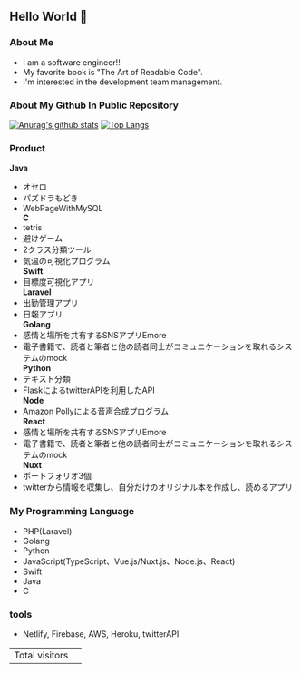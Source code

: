 ## Hello World 👋
### About Me
- I am a software engineer!!  
- My favorite book is "The Art of Readable Code".
- I'm interested in the development team management. 

### About My Github In Public Repository
[![Anurag's github stats](https://github-readme-stats.vercel.app/api?username=KazuwoKiwame12&show_icons=true&theme=dark)](https://github.com/anuraghazra/github-readme-stats)
[![Top Langs](https://github-readme-stats.vercel.app/api/top-langs/?username=KazuwoKiwame12&layout=compact&theme=dark)](https://github.com/anuraghazra/github-readme-stats)


### Product
**Java**
- オセロ
- パズドラもどき
- WebPageWithMySQL  
**C**
- tetris
- 避けゲーム
- 2クラス分類ツール
- 気温の可視化プログラム  
**Swift**
- 目標度可視化アプリ  
**Laravel**
- 出勤管理アプリ
- 日報アプリ  
**Golang**
- 感情と場所を共有するSNSアプリEmore
- 電子書籍で、読者と筆者と他の読者同士がコミュニケーションを取れるシステムのmock  
**Python**
- テキスト分類
- FlaskによるtwitterAPIを利用したAPI  
**Node**
- Amazon Pollyによる音声合成プログラム  
**React**
- 感情と場所を共有するSNSアプリEmore
- 電子書籍で、読者と筆者と他の読者同士がコミュニケーションを取れるシステムのmock  
**Nuxt**
- ポートフォリオ3個
- twitterから情報を収集し、自分だけのオリジナル本を作成し、読めるアプリ  

### My Programming Language
- PHP(Laravel)
- Golang
- Python
- JavaScript(TypeScript、Vue.js/Nuxt.js、Node.js、React)
- Swift
- Java
- C

### tools
- Netlify, Firebase, AWS, Heroku, twitterAPI

<table>
  <tr>
    <td>Total visitors</td>
    <td><img src="https://profile-counter.glitch.me/KazuwoKiwam12/count.svg" alt="" /></td>
  </tr>
</table>
